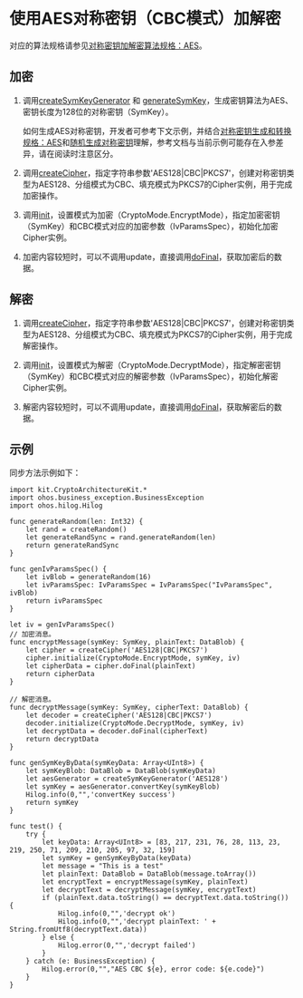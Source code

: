 # 使用AES对称密钥（CBC模式）加解密

对应的算法规格请参见[对称密钥加解密算法规格：AES](./cj-crypto-sym-encrypt-decrypt-spec.md#aes)。

## 加密

1. 调用[createSymKeyGenerator](../../../../reference/source_zh_cn/CryptoArchitectureKit/cj-apis-crypto.md#func-createsymkeygeneratorstring) 和 [generateSymKey](../../../../reference/source_zh_cn/CryptoArchitectureKit/cj-apis-crypto.md#func-generatesymkey)，生成密钥算法为AES、密钥长度为128位的对称密钥（SymKey）。

   如何生成AES对称密钥，开发者可参考下文示例，并结合[对称密钥生成和转换规格：AES](./cj-crypto-sym-key-generation-conversion-spec.md#aes)和[随机生成对称密钥](./cj-crypto-generate-sym-key-randomly.md)理解，参考文档与当前示例可能存在入参差异，请在阅读时注意区分。

2. 调用[createCipher](../../../../reference/source_zh_cn/CryptoArchitectureKit/cj-apis-crypto.md#func-createcipherstring)，指定字符串参数'AES128|CBC|PKCS7'，创建对称密钥类型为AES128、分组模式为CBC、填充模式为PKCS7的Cipher实例，用于完成加密操作。

3. 调用[init](../../../../reference/source_zh_cn/CryptoArchitectureKit/cj-apis-crypto.md#func-initcryptomode-key-paramsspec)，设置模式为加密（CryptoMode.EncryptMode），指定加密密钥（SymKey）和CBC模式对应的加密参数（IvParamsSpec），初始化加密Cipher实例。

4. 加密内容较短时，可以不调用update，直接调用[doFinal](../../../../reference/source_zh_cn/CryptoArchitectureKit/cj-apis-crypto.md#func-dofinaldatablob)，获取加密后的数据。

## 解密

1. 调用[createCipher](../../../../reference/source_zh_cn/CryptoArchitectureKit/cj-apis-crypto.md#func-createcipherstring)，指定字符串参数'AES128|CBC|PKCS7'，创建对称密钥类型为AES128、分组模式为CBC、填充模式为PKCS7的Cipher实例，用于完成解密操作。

2. 调用[init](../../../../reference/source_zh_cn/CryptoArchitectureKit/cj-apis-crypto.md#func-initcryptomode-key-paramsspec)，设置模式为解密（CryptoMode.DecryptMode），指定解密密钥（SymKey）和CBC模式对应的解密参数（IvParamsSpec），初始化解密Cipher实例。

3. 解密内容较短时，可以不调用update，直接调用[doFinal](../../../../reference/source_zh_cn/CryptoArchitectureKit/cj-apis-crypto.md#func-dofinaldatablob)，获取解密后的数据。

## 示例

同步方法示例如下：

<!-- compile -->

```cangjie
import kit.CryptoArchitectureKit.*
import ohos.business_exception.BusinessException
import ohos.hilog.Hilog

func generateRandom(len: Int32) {
    let rand = createRandom()
    let generateRandSync = rand.generateRandom(len)
    return generateRandSync
}

func genIvParamsSpec() {
    let ivBlob = generateRandom(16)
    let ivParamsSpec: IvParamsSpec = IvParamsSpec("IvParamsSpec", ivBlob)
    return ivParamsSpec
}

let iv = genIvParamsSpec()
// 加密消息。
func encryptMessage(symKey: SymKey, plainText: DataBlob) {
    let cipher = createCipher('AES128|CBC|PKCS7')
    cipher.initialize(CryptoMode.EncryptMode, symKey, iv)
    let cipherData = cipher.doFinal(plainText)
    return cipherData
}

// 解密消息。
func decryptMessage(symKey: SymKey, cipherText: DataBlob) {
    let decoder = createCipher('AES128|CBC|PKCS7')
    decoder.initialize(CryptoMode.DecryptMode, symKey, iv)
    let decryptData = decoder.doFinal(cipherText)
    return decryptData
}

func genSymKeyByData(symKeyData: Array<UInt8>) {
    let symKeyBlob: DataBlob = DataBlob(symKeyData)
    let aesGenerator = createSymKeyGenerator('AES128')
    let symKey = aesGenerator.convertKey(symKeyBlob)
    Hilog.info(0,"",'convertKey success')
    return symKey
}

func test() {
    try {
        let keyData: Array<UInt8> = [83, 217, 231, 76, 28, 113, 23, 219, 250, 71, 209, 210, 205, 97, 32, 159]
        let symKey = genSymKeyByData(keyData)
        let message = "This is a test"
        let plainText: DataBlob = DataBlob(message.toArray())
        let encryptText = encryptMessage(symKey, plainText)
        let decryptText = decryptMessage(symKey, encryptText)
        if (plainText.data.toString() == decryptText.data.toString()) {
            Hilog.info(0,"",'decrypt ok')
            Hilog.info(0,"",'decrypt plainText: ' + String.fromUtf8(decryptText.data))
        } else {
            Hilog.error(0,"",'decrypt failed')
        }
    } catch (e: BusinessException) {
        Hilog.error(0,"","AES CBC ${e}, error code: ${e.code}")
    }
}
```
